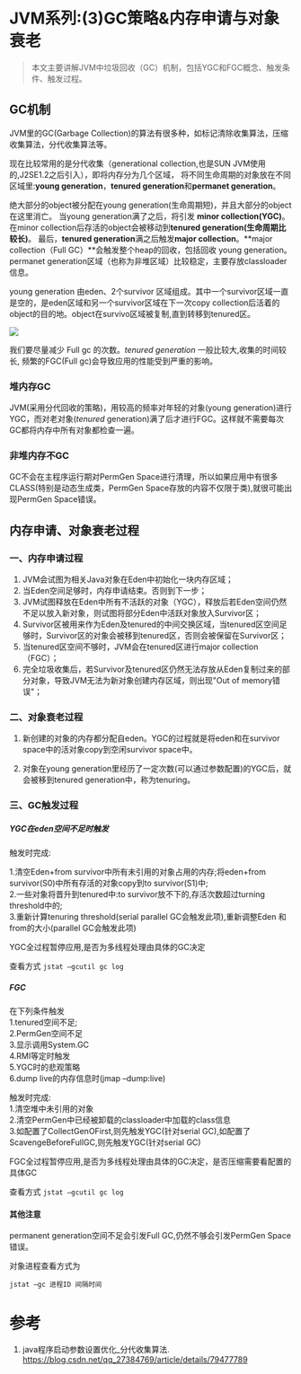 # JVM系列:(3)GC策略&内存申请与对象衰老

> 本文主要讲解JVM中垃圾回收（GC）机制，包括YGC和FGC概念、触发条件、触发过程。

## GC机制

JVM里的GC(Garbage Collection)的算法有很多种，如标记清除收集算法，压缩收集算法，分代收集算法等。

现在比较常用的是分代收集（generational collection,也是SUN JVM使用的,J2SE1.2之后引入），即将内存分为几个区域，
将不同生命周期的对象放在不同区域里:**young generation**，**tenured generation**和**permanet generation**。

绝大部分的object被分配在young generation(生命周期短)，并且大部分的object在这里消亡。
当young generation满了之后，将引发 **minor collection(YGC)**。
在minor collection后存活的object会被移动到**tenured generation(**生命周期比较长**)**。
最后，**tenured generation**满之后触发**major collection**。**major collection（Full GC）**会触发整个heap的回收，包括回收 young generation。
permanet generation区域（也称为非堆区域）比较稳定，主要存放classloader信息。

young generation 由eden、2个survivor 区域组成。其中一个survivor区域一直是空的，是eden区域和另一个survivor区域在下一次copy collection后活着的object的目的地。object在survivo区域被复制,直到转移到tenured区。

![](../imgs/jvm3.jpg)

我们要尽量减少 Full gc 的次数。*tenured generation* 一般比较大,收集的时间较长, 频繁的FGC(Full gc)会导致应用的性能受到严重的影响。

### 堆内存GC

JVM(采用分代回收的策略)，用较高的频率对年轻的对象(young generation)进行YGC，而对老对象(*tenured* generation)满了后才进行FGC。这样就不需要每次GC都将内存中所有对象都检查一遍。

### 非堆内存不GC

GC不会在主程序运行期对PermGen Space进行清理，所以如果应用中有很多CLASS(特别是动态生成类，PermGen Space存放的内容不仅限于类),就很可能出现PermGen Space错误。

## 内存申请、对象衰老过程

### 一、内存申请过程

1. JVM会试图为相关Java对象在Eden中初始化一块内存区域；
2. 当Eden空间足够时，内存申请结束。否则到下一步；
3. JVM试图释放在Eden中所有不活跃的对象（YGC），释放后若Eden空间仍然不足以放入新对象，则试图将部分Eden中活跃对象放入Survivor区；
4. Survivor区被用来作为Eden及tenured的中间交换区域，当tenured区空间足够时，Survivor区的对象会被移到tenured区，否则会被保留在Survivor区；
5. 当tenured区空间不够时，JVM会在tenured区进行major collection（FGC）；
6. 完全垃圾收集后，若Survivor及tenured区仍然无法存放从Eden复制过来的部分对象，导致JVM无法为新对象创建内存区域，则出现"Out of memory错误"；

### 二、对象衰老过程

1. 新创建的对象的内存都分配自eden。YGC的过程就是将eden和在survivor space中的活对象copy到空闲survivor space中。

2. 对象在young generation里经历了一定次数(可以通过参数配置)的YGC后，就会被移到tenured generation中，称为tenuring。

   

### 三、GC触发过程

##### YGC在eden空间不足时触发

触发时完成:

1.清空Eden+from survivor中所有未引用的对象占用的内存;将eden+from survivor(S0)中所有存活的对象copy到to survivor(S1)中;<br/>
2.一些对象将晋升到tenured中:to survivor放不下的,存活次数超过turning threshold中的;<br/>
3.重新计算tenuring threshold(serial parallel GC会触发此项),重新调整Eden 和from的大小(parallel GC会触发此项)

YGC全过程暂停应用,是否为多线程处理由具体的GC决定

查看方式 `jstat –gcutil gc log`

##### FGC

在下列条件触发   
1.tenured空间不足;<br/>
2.PermGen空间不足<br/>
3.显示调用System.GC<br/>
4.RMI等定时触发<br/>
5.YGC时的悲观策略<br/>
6.dump live的内存信息时(jmap –dump:live)

触发时完成:  
1.清空堆中未引用的对象<br/>
2.清空PermGen中已经被卸载的classloader中加载的class信息<br/>
3.如配置了CollectGenOFirst,则先触发YGC(针对serial GC),如配置了ScavengeBeforeFullGC,则先触发YGC(针对serial GC)

FGC全过程暂停应用,是否为多线程处理由具体的GC决定，是否压缩需要看配置的具体GC

查看方式 `jstat –gcutil gc log`



#### 其他注意

permanent generation空间不足会引发Full GC,仍然不够会引发PermGen Space错误。

对象进程查看方式为
```
jstat –gc 进程ID 间隔时间
```

# 参考

1. java程序启动参数设置优化_分代收集算法. https://blog.csdn.net/qq_27384769/article/details/79477789